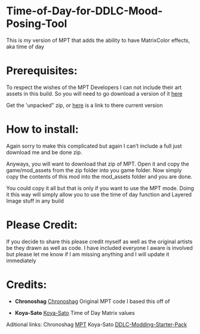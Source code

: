 # Time-of-Day-for-DDLC-Mood-Posing-Tool
This is my version of MPT that adds the ability to have MatrixColor effects, aka time of day

# Prerequisites:
 
To respect the wishes of the MPT Developers I can not include their art assets in this build. So you will need to go download a version of it [here](https://www.reddit.com/r/DDLCMods/comments/emennq/mood_posing_tool_mpt_v10_release_for_ddlc_modding/)

Get the 'unpacked" zip, or [here](https://drive.google.com/drive/folders/136KBThnImX3qABRlMO8YKykM5gtLI_6x) is a link to there current version



# How to install:

Again sorry to make this complicated but again I can’t include a full just download me and be done zip.

Anyways, you will want to download that zip of MPT. Open it and copy the game/mod_assets from the zip folder into you game folder. Now simply copy the contents of this mod into the mod_assets folder and you are done. 

You could copy it all but that is only if you want to use the MPT mode. Doing it this way will simply allow you to use the time of day function and Layered Image stuff in any build


# Please Credit:
If you decide to share this please credit myself as well as the original artists be they drawn as well as code. 
I have included everyone I aware is involved but please let me know if I am missing anything and I will update it immediately 



# Credits:
- **Chronoshag** [Chronoshag](https://www.reddit.com/user/chronoshag/) 
Original MPT code I based this off of


- **Koya-Sato** [Koya-Sato](https://github.com/Koya-Sato) 
Time of Day Matrix values


Aditional links:
Chronoshag [MPT](https://www.reddit.com/r/DDLCMods/comments/emennq/mood_posing_tool_mpt_v10_release_for_ddlc_modding/)
Koya-Sato [DDLC-Modding-Starter-Pack](https://github.com/Koya-Sato/DDLC-Modding-Starter-Pack)


